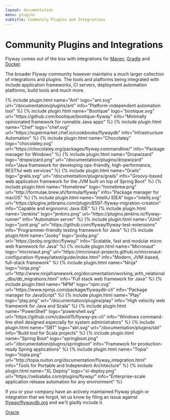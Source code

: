 ```yaml
---
layout: documentation
menu: plugins
subtitle: Community Plugins and Integrations
---
```

# Community Plugins and Integrations

Flyway comes out of the box with integrations for [Maven](/documentation/maven), [Gradle](/documentation/gradle)
and [Docker](/documentation/commandline).

The broader Flyway community however maintains a much larger collection of integrations and plugins. The tools and
platforms being integrated with include application frameworks, CI servers, deployment automation platforms, build tools
and much more.

<div class="row">
    {% include plugin.html name="Ant" logo="ant.svg" url="/documentation/plugins/ant" info="Platform-independent automation tool" %}
    {% include plugin.html name="Bootique" logo="bootique.svg" url="https://github.com/bootique/bootique-flyway" info="Minimally opinionated framework for runnable Java apps" %}
    {% include plugin.html name="Chef" logo="chef.svg" url="https://supermarket.chef.io/cookbooks/flywaydb" info="Infrastructure Automation" %}
    {% include plugin.html name="Chocolatey" logo="chocolatey.svg" url="https://chocolatey.org/packages/flyway.commandline/" info="Package manager for Windows" %}
    {% include plugin.html name="Dropwizard" logo="dropwizard.png" url="/documentation/plugins/dropwizard" info="Java framework for developing ops-friendly, high-performance, RESTful web services" %}
    {% include plugin.html name="Grails" logo="grails.svg" url="/documentation/plugins/grails" info="Groovy-based web application framework for the JVM built on top of Spring Boot" %}
    {% include plugin.html name="Homebrew" logo="homebrew.png" url="http://formulae.brew.sh/formula/flyway" info="Package manager for macOS" %}
    {% include plugin.html name="IntelliJ IDEA" logo="intellij.svg" url="https://plugins.jetbrains.com/plugin/8597-flyway-migration-creation" info="Capable and ergonomic Java IDE" %}
    {% include plugin.html name="Jenkins" logo="jenkins.png" url="https://plugins.jenkins.io/flyway-runner" info="Automation server" %}
    {% include plugin.html name="JUnit" logo="junit.png" url="https://github.com/flyway/flyway-test-extensions" info="Programmer-friendly testing framework for Java" %}
    {% include plugin.html name="Jooby" logo="jooby.png" url="https://jooby.org/doc/flyway/" info="Scalable, fast and modular micro web framework for Java" %}
    {% include plugin.html name="Micronaut" logo="micronaut.png" url="https://micronaut-projects.github.io/micronaut-configuration-flyway/latest/guide/index.html" info="Modern, JVM-based, full-stack framework" %}
    {% include plugin.html name="Ninja" logo="ninja.png" url="http://www.ninjaframework.org/documentation/working_with_relational_dbs/db_migrations.html" info="Full stack web framework for Java" %}
    {% include plugin.html name="NPM" logo="npm.svg" url="https://www.npmjs.com/package/flywaydb-cli" info="Package manager for JavaScript" %}
    {% include plugin.html name="Play" logo="play.png" url="/documentation/plugins/play" info="High velocity web framework for Java and Scala" %}
    {% include plugin.html name="PowerShell" logo="powershell.svg" url="https://github.com/cdavid15/flyway-ps-cli" info="Windows command-line shell designed especially for system administrators" %}
    {% include plugin.html name="SBT" logo="sbt.svg" url="/documentation/plugins/sbt" info="Build tool for Scala projects" %}
    {% include plugin.html name="Spring Boot" logo="springboot.png" url="/documentation/plugins/springboot" info="Framework for production-ready Spring applications" %}
    {% include plugin.html name="Topia" logo="topia.png" url="http://topia.nuiton.org/documentation/flyway_integration.html" info="Tools for Portable and Independent Architecture" %}
    {% include plugin.html name="XL Deploy" logo="xl-deploy.png" url="https://xebialabs.com/plugins/flyway/" info="Enterprise-scale application release automation for any environment" %}
</div>

If you or your company have an actively maintained Flyway plugin or integration that we forgot, let us know by filing an issue against
[flyway/flywaydb.org](https://github.com/flyway/flywaydb.org) and we'll gladly include it.

<p class="next-steps">
    <a class="btn btn-primary" href="/documentation/database/oracle">Oracle <i class="fa fa-arrow-right"></i></a>
</p>